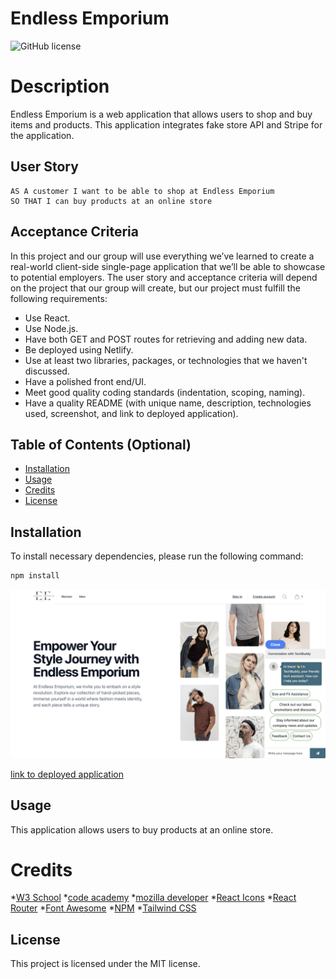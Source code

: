 # Endless Emporium

![GitHub license](https://img.shields.io/badge/license-MIT-blue.svg)
# Description
Endless Emporium is a web application that allows users to shop and buy items and products. This application integrates fake store API and Stripe for the application.

## User Story
```
AS A customer I want to be able to shop at Endless Emporium
SO THAT I can buy products at an online store
```
## Acceptance Criteria
In this project and our group will use everything we’ve learned to create a real-world client-side single-page application that we’ll be able to showcase to potential employers. The user story and acceptance criteria will depend on the project that our group will create, but our project must fulfill the following requirements:
- Use React.
- Use Node.js.
- Have both GET and POST routes for retrieving and adding new data.
- Be deployed using Netlify.
- Use at least two libraries, packages, or technologies that we haven't discussed.
- Have a polished front end/UI.
- Meet good quality coding standards (indentation, scoping, naming).
- Have a quality README (with unique name, description, technologies used, screenshot, and link to deployed application).

## Table of Contents (Optional)
- [Installation](#installation)
- [Usage](#usage)
- [Credits](#credits)
- [License](#license)

## Installation

To install necessary dependencies, please run the following command: 

```bash
npm install 
```
![screenshot of website](./src/assets/images/Screenshot.png)

[link to deployed application](https://endless-emporium.netlify.app/)

## Usage
This application allows users to buy products at an online store.

# Credits
*[W3 School](https://www.w3schools.com/js/default.asp)
*[code academy](https://www.codecademy.com/learn)
*[mozilla developer](https://developer.mozilla.org/en-US/docs/Web/) 
*[React Icons](https://react-icons.github.io/react-icons/) 
*[React Router](https://reactrouter.com/en/main) 
*[Font Awesome](https://fontawesome.com/start)
*[NPM](https://www.npmjs.com/)
*[Tailwind CSS](https://tailwindcss.com/)


## License
This project is licensed under the MIT license.
